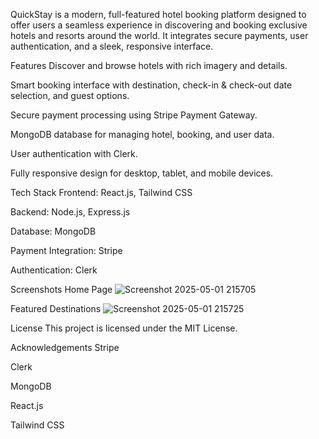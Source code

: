 

QuickStay is a modern, full-featured hotel booking platform designed to offer users a seamless experience in discovering and booking exclusive hotels and resorts around the world. It integrates secure payments, user authentication, and a sleek, responsive interface.

Features
Discover and browse hotels with rich imagery and details.

Smart booking interface with destination, check-in & check-out date selection, and guest options.

Secure payment processing using Stripe Payment Gateway.

MongoDB database for managing hotel, booking, and user data.

User authentication with Clerk.

Fully responsive design for desktop, tablet, and mobile devices.

Tech Stack
Frontend: React.js, Tailwind CSS

Backend: Node.js, Express.js

Database: MongoDB

Payment Integration: Stripe

Authentication: Clerk


Screenshots
Home Page
![Screenshot 2025-05-01 215705](https://github.com/user-attachments/assets/2aac7987-376b-494a-b24f-62d782c6ab76)


Featured Destinations
![Screenshot 2025-05-01 215725](https://github.com/user-attachments/assets/32315405-4f86-4291-ac0d-34ef3b805a32)


License
This project is licensed under the MIT License.

Acknowledgements
Stripe

Clerk

MongoDB

React.js

Tailwind CSS


